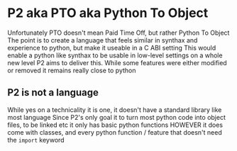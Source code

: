 # P2 aka PTO aka Python To Object

Unfortunately PTO doesn't mean Paid Time Off, but rather Python To Object
The point is to create a language that feels similar in synthax and experience to python, but make it useable in a C ABI setting
This would enable a python like synthax to be usable in low-level settings on a whole new level
P2 aims to deliver this.
While some features were either modified or removed it remains really close to python

## P2 is not a language
While yes on a technicality it is one, it doesn't have a standard library like most language
Since P2's only goal it to turn most python code into object files, to be linked etc it only has basic python functions HOWEVER it does come with
classes, and every python function / feature that doesn't need the `import` keyword
